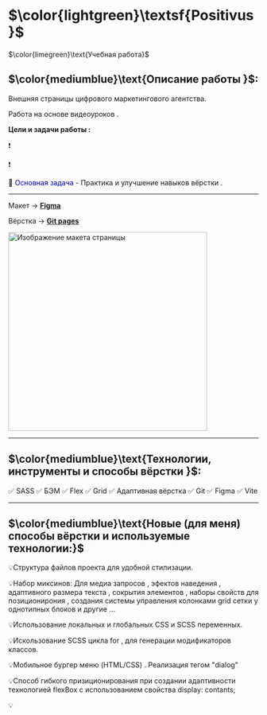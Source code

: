 # $\color{lightgreen}\textsf{Positivus}$

$\color{limegreen}\text{Учебная работа}$

## $\color{mediumblue}\text{Описание работы }$:

Внешняя страницы цифрового маркетингового агентства.

Работа на основе видеоуроков .

**Цели и задачи работы :**

❗

❗

🎯 <span style="color:mediumblue">Основная задача</span> - Практика и улучшение навыков вёрстки .

---

Макет -> [**Figma**](<https://www.figma.com/design/racHPrMNd7jO0XgXQPpE7w/Positivus-Landing-Page-Design-(Community)?node-id=403-333&p=f&t=RBVSK315iW2N80p7-0>)

Вёрстка -> [**Git pages**](https://artiom-work.github.io/positivus/)

<img src="" width="400" alt="Изображение макета страницы">

---

## $\color{mediumblue}\text{Технологии, инструменты и способы вёрстки }$:

✅ SASS
✅ БЭМ
✅ Flex
✅ Grid
✅ Адаптивная вёрстка
✅ Git
✅ Figma
✅ Vite

---

## $\color{mediumblue}\text{Новые (для меня) способы вёрстки и используемые технологии:}$

💡Структура файлов проекта для удобной стилизации.

💡Набор миксинов: Для медиа запросов , эфектов наведения , адаптивного размера текста , сокрытия элементов , наборы свойств для позиционирония , создания системы управления колонками grid сетки у однотипных блоков и другие ...

💡Использование локальных и глобальных CSS и SCSS переменных.

💡Искользование SCSS цикла for , для генерации модификаторов классов.

💡Мобильное бургер меню (HTML/CSS) . Реализация тегом "dialog"

💡Способ гибкого призиционирования при создании адаптивности технологией flexBox с использованием свойства display: contants;

💡
